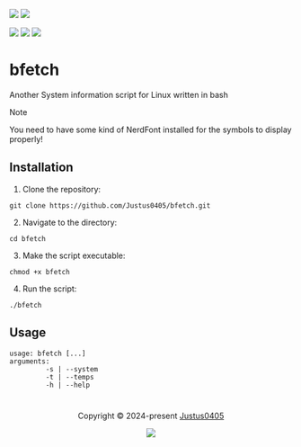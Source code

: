 <p align="left">
    <!-- Discord Badge -->
    <a href="https://discord.justus0405.com/"><img src="https://img.shields.io/discord/1370519315400495234?logo=Discord&colorA=1e1e2e&colorB=a6e3a1&style=for-the-badge"></a>
    <!-- Version Badge -->
    <a href="https://github.com/Justus0405/bfetch/blob/main/bfetch"><img src="https://img.shields.io/badge/Version-1.2-blue?colorA=1e1e2e&colorB=cdd6f4&style=for-the-badge"></a>
</p>

<p align="left">
    <!-- Stars Badge -->
	<a href="https://github.com/Justus0405/bfetch/stargazers"><img src="https://img.shields.io/github/stars/Justus0405/bfetch?colorA=1e1e2e&colorB=b7bdf8&style=for-the-badge"></a>
    <!-- Issues Badge -->
	<a href="https://github.com/Justus0405/bfetch/issues"><img src="https://img.shields.io/github/issues/Justus0405/bfetch?colorA=1e1e2e&colorB=f5a97f&style=for-the-badge"></a>
    <!-- Contributors Badge -->
	<a href="https://github.com/Justus0405/bfetch/contributors"><img src="https://img.shields.io/github/contributors/Justus0405/bfetch?colorA=1e1e2e&colorB=a6da95&style=for-the-badge"></a>
</p>

# bfetch

Another System information script for Linux written in bash

> [!NOTE]
> You need to have some kind of NerdFont installed
> for the symbols to display properly!

## Installation

1. Clone the repository:

```shell
git clone https://github.com/Justus0405/bfetch.git
```

2. Navigate to the directory:

```shell
cd bfetch
```

3. Make the script executable:

```shell
chmod +x bfetch
```

4. Run the script:

```shell
./bfetch
```

## Usage

```plaintext
usage: bfetch [...]
arguments:
         -s | --system
         -t | --temps
         -h | --help
```

#

<p align="center">
	Copyright &copy; 2024-present <a href="https://github.com/Justus0405" target="_blank">Justus0405</a>
</p>

<p align="center">
	<a href="https://github.com/Justus0405/bfetch/blob/main/LICENSE"><img src="https://img.shields.io/github/license/Justus0405/bfetch?logo=Github&colorA=1e1e2e&colorB=cba6f7&style=for-the-badge"></a>
</p>

